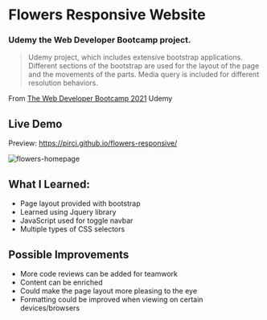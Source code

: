 # Flowers  Responsive Website
 
### Udemy the Web Developer Bootcamp project.

> Udemy project, which includes extensive bootstrap applications. Different sections of the bootstrap are used for the layout of the page and the movements of the parts. Media query is included for different resolution behaviors.

From [The Web Developer Bootcamp 2021](https://www.udemy.com/course/the-web-developer-bootcamp/learn/lecture/22587506?start=15#overview) Udemy



## Live Demo

Preview:  https://pirci.github.io/flowers-responsive/


![flowers-homepage](demo.gif)

## What I Learned:

- Page layout provided with bootstrap
- Learned using Jquery library
- JavaScript used for toggle navbar
- Multiple types of CSS selectors



## Possible Improvements

- More code reviews can be added for teamwork
- Content can be enriched
- Could make the page layout more pleasing to the eye
- Formatting could be improved when viewing on certain devices/browsers

